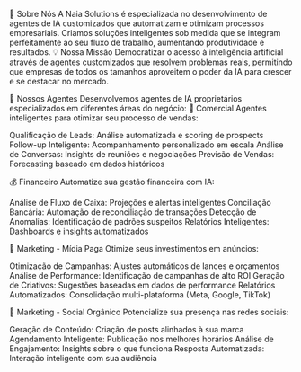 🤖 Sobre Nós
A Naia Solutions é especializada no desenvolvimento de agentes de IA customizados que automatizam e otimizam processos empresariais. Criamos soluções inteligentes sob medida que se integram perfeitamente ao seu fluxo de trabalho, aumentando produtividade e resultados.
💡 Nossa Missão
Democratizar o acesso à inteligência artificial através de agentes customizados que resolvem problemas reais, permitindo que empresas de todos os tamanhos aproveitem o poder da IA para crescer e se destacar no mercado.

🎯 Nossos Agentes
Desenvolvemos agentes de IA proprietários especializados em diferentes áreas do negócio:
💼 Comercial
Agentes inteligentes para otimizar seu processo de vendas:

Qualificação de Leads: Análise automatizada e scoring de prospects
Follow-up Inteligente: Acompanhamento personalizado em escala
Análise de Conversas: Insights de reuniões e negociações
Previsão de Vendas: Forecasting baseado em dados históricos

💰 Financeiro
Automatize sua gestão financeira com IA:

Análise de Fluxo de Caixa: Projeções e alertas inteligentes
Conciliação Bancária: Automação de reconciliação de transações
Detecção de Anomalias: Identificação de padrões suspeitos
Relatórios Inteligentes: Dashboards e insights automatizados

📱 Marketing - Mídia Paga
Otimize seus investimentos em anúncios:

Otimização de Campanhas: Ajustes automáticos de lances e orçamentos
Análise de Performance: Identificação de campanhas de alto ROI
Geração de Criativos: Sugestões baseadas em dados de performance
Relatórios Automatizados: Consolidação multi-plataforma (Meta, Google, TikTok)

🌱 Marketing - Social Orgânico
Potencialize sua presença nas redes sociais:

Geração de Conteúdo: Criação de posts alinhados à sua marca
Agendamento Inteligente: Publicação nos melhores horários
Análise de Engajamento: Insights sobre o que funciona
Resposta Automatizada: Interação inteligente com sua audiência
